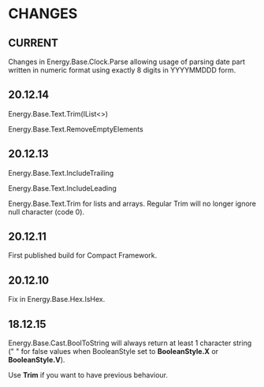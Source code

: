 CHANGES
=======

## CURRENT ##

Changes in Energy.Base.Clock.Parse allowing usage of parsing date part written in numeric format using exactly 8 digits in YYYYMMDDD form.

## 20.12.14 ##

Energy.Base.Text.Trim(IList<>)

Energy.Base.Text.RemoveEmptyElements

## 20.12.13 ##

Energy.Base.Text.IncludeTrailing

Energy.Base.Text.IncludeLeading

Energy.Base.Text.Trim for lists and arrays. Regular Trim will no longer ignore null character (code 0).

## 20.12.11 ##

First published build for Compact Framework.

## 20.12.10 ## 

Fix in Energy.Base.Hex.IsHex.

## 18.12.15 ##

Energy.Base.Cast.BoolToString will always return at least 1 character string (" " for false values when BooleanStyle set to **BooleanStyle.X** or **BooleanStyle.V**).

Use **Trim** if you want to have previous behaviour.
